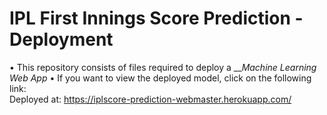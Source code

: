 # IPL First Innings Score Prediction - Deployment
• This repository consists of files required to deploy a ___Machine Learning Web App_
• If you want to view the deployed model, click on the following link:<br />
Deployed at: https://iplscore-prediction-webmaster.herokuapp.com/
